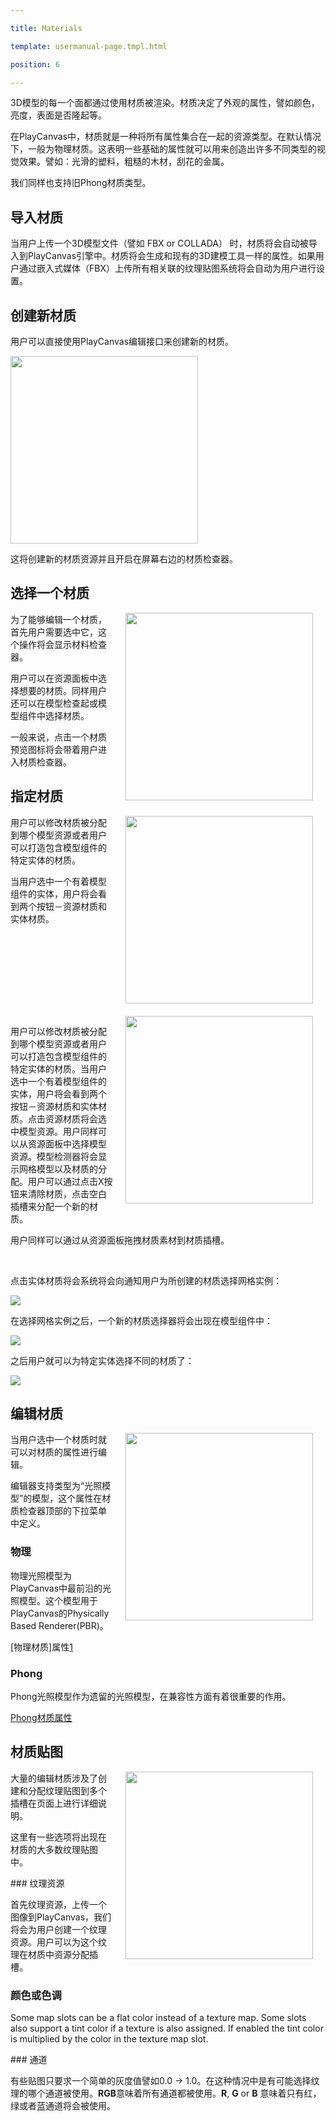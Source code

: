 ---
title: Materials
template: usermanual-page.tmpl.html
position: 6
---

3D模型的每一个面都通过使用材质被渲染。材质决定了外观的属性，譬如颜色，亮度，表面是否隆起等。

在PlayCanvas中，材质就是一种将所有属性集合在一起的资源类型。在默认情况下，一般为物理材质。这表明一些基础的属性就可以用来创造出许多不同类型的视觉效果。譬如：光滑的塑料，粗糙的木材，刮花的金属。

我们同样也支持旧Phong材质类型。

## 导入材质

当用户上传一个3D模型文件（譬如 FBX or COLLADA） 时，材质将会自动被导入到PlayCanvas引擎中。材质将会生成和现有的3D建模工具一样的属性。如果用户通过嵌入式媒体（FBX）上传所有相关联的纹理贴图系统将会自动为用户进行设置。

## 创建新材质

用户可以直接使用PlayCanvas编辑接口来创建新的材质。

<img src="/images/user-manual/create-asset-menu.jpg" style="width: 300px;" />

这将创建新的材质资源并且开启在屏幕右边的材质检查器。

## 选择一个材质

<img src="/images/user-manual/model-inspector-simple.jpg" style="width: 300px; float:right; padding: 20px; padding-top: 0px;" />

为了能够编辑一个材质，首先用户需要选中它，这个操作将会显示材料检查器。

用户可以在资源面板中选择想要的材质。同样用户还可以在模型检查起或模型组件中选择材质。

一般来说，点击一个材质预览图标将会带着用户进入材质检查器。

## 指定材质

<img src="/images/user-manual/material_overrides/model.png" style="width: 300px; float: right; padding: 20px; padding-top: 0px;" />

用户可以修改材质被分配到哪个模型资源或者用户可以打造包含模型组件的特定实体的材质。

当用户选中一个有着模型组件的实体，用户将会看到两个按钮－资源材质和实体材质。

<br style="clear:both;" />

<img src="/images/user-manual/model-inspector-free-slot.jpg" style="width: 300px; float: right; padding: 20px; padding-top: 0px;" />

用户可以修改材质被分配到哪个模型资源或者用户可以打造包含模型组件的特定实体的材质。当用户选中一个有着模型组件的实体，用户将会看到两个按钮－资源材质和实体材质。点击资源材质将会选中模型资源。用户同样可以从资源面板中选择模型资源。模型检测器将会显示网格模型以及材质的分配。用户可以通过点击X按钮来清除材质，点击空白插槽来分配一个新的材质。

用户同样可以通过从资源面板拖拽材质素材到材质插槽。

<br style="clear:both;" />

点击实体材质将会系统将会向通知用户为所创建的材质选择网格实例：

<img src="/images/user-manual/material_overrides/select.png" style="max-width: 100%" />

在选择网格实例之后，一个新的材质选择器将会出现在模型组件中：

<img src="/images/user-manual/material_overrides/selected.png" style="max-width: 100%" />

之后用户就可以为特定实体选择不同的材质了：

<img src="/images/user-manual/material_overrides/overriden.png" style="max-width: 100%" />

<br style="clear:both;" />

## 编辑材质

<img src="/images/user-manual/material-inspector.jpg" style="width: 300px; float: right; padding: 20px; padding-top: 0px;" />

当用户选中一个材质时就可以对材质的属性进行编辑。

编辑器支持类型为“光照模型”的模型，这个属性在材质检查器顶部的下拉菜单中定义。

### 物理

物理光照模型为PlayCanvas中最前沿的光照模型。这个模型用于PlayCanvas的Physically Based Renderer(PBR)。

[物理材质]属性[1]

### Phong

Phong光照模型作为遗留的光照模型，在兼容性方面有着很重要的作用。

[Phong材质属性][2]

## 材质贴图

<img src="/images/user-manual/material-map-slot.jpg" style="width: 300px; float: right; padding: 20px; padding-top: 0px;" />

大量的编辑材质涉及了创建和分配纹理贴图到多个插槽在页面上进行详细说明。

这里有一些选项将出现在材质的大多数纹理贴图中。

### 纹理资源

首先纹理资源，上传一个图像到PlayCanvas，我们将会为用户创建一个纹理资源。用户可以为这个纹理在材质中资源分配插槽。

### 颜色或色调

Some map slots can be a flat color instead of a texture map. Some slots also support a tint color if a texture is also assigned. If enabled the tint color is multiplied by the color in the texture map slot.

### 通道

有些贴图只要求一个简单的灰度值譬如0.0 -> 1.0。在这种情况中是有可能选择纹理的哪个通道被使用。**RGB**意味着所有通道都被使用。**R**, **G** or **B** 意味着只有红，绿或者蓝通道将会被使用。

[1]: /user-manual/assets/physical-material
[2]: /user-manual/assets/phong-material


